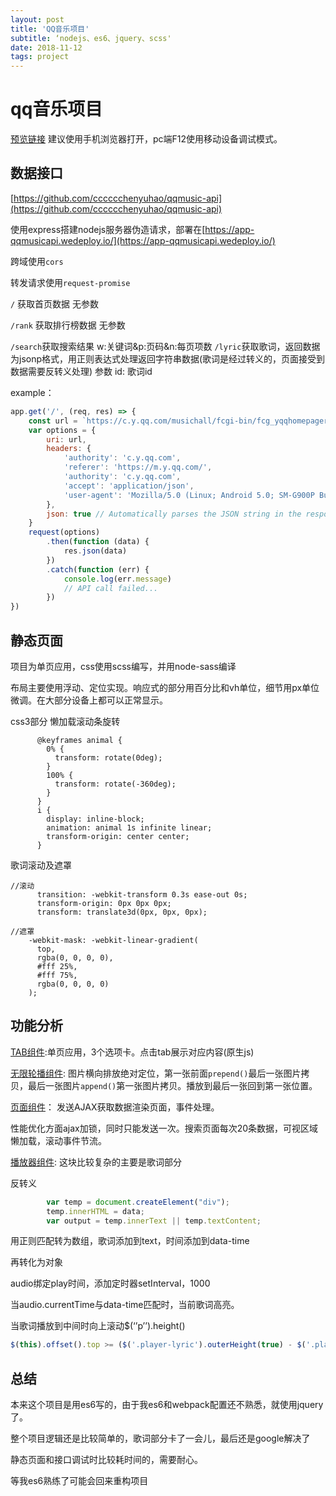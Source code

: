 ```yaml
---
layout: post
title: 'QQ音乐项目'
subtitle: ‘nodejs、es6、jquery、scss'
date: 2018-11-12
tags: project
---
```






# qq音乐项目

[预览链接](https://chenyuhao.top/qqmusic/) 建议使用手机浏览器打开，pc端F12使用移动设备调试模式。

## 数据接口
[https://github.com/cccccchenyuhao/qqmusic-api](https://github.com/cccccchenyuhao/qqmusic-api)

使用express搭建nodejs服务器伪造请求，部署在[https://app-qqmusicapi.wedeploy.io/](https://app-qqmusicapi.wedeploy.io/)

跨域使用`cors`

转发请求使用`request-promise`

`/` 获取首页数据 无参数

`/rank` 获取排行榜数据 无参数

`/search`获取搜索结果  w:关键词&p:页码&n:每页项数
`/lyric`获取歌词，返回数据为jsonp格式，用正则表达式处理返回字符串数据(歌词是经过转义的，页面接受到数据需要反转义处理)  参数 id: 歌词id


example：

```javascript
app.get('/', (req, res) => {
    const url = `https://c.y.qq.com/musichall/fcgi-bin/fcg_yqqhomepagerecommend.fcg?g_tk=5381&uin=0&format=json&inCharset=utf-8&outCharset=utf-8&notice=0&platform=h5&needNewCode=1&_=${+new Date()}`
    var options = {
        uri: url,
        headers: {
            'authority': 'c.y.qq.com',
            'referer': 'https://m.y.qq.com/',
            'authority': 'c.y.qq.com',
            'accept': 'application/json',
            'user-agent': 'Mozilla/5.0 (Linux; Android 5.0; SM-G900P Build/LRX21T) AppleWebKit/537.36 (KHTML, like Gecko) Chrome/70.0.3538.77 Mobile Safari/537.36'
        },
        json: true // Automatically parses the JSON string in the response
    }
    request(options)
        .then(function (data) {
            res.json(data)
        })
        .catch(function (err) {
            console.log(err.message)
            // API call failed...
        })
})
```



## 静态页面

项目为单页应用，css使用scss编写，并用node-sass编译

布局主要使用浮动、定位实现。响应式的部分用百分比和vh单位，细节用px单位微调。在大部分设备上都可以正常显示。

css3部分
懒加载滚动条旋转
```
      @keyframes animal {
        0% {
          transform: rotate(0deg);
        }
        100% {
          transform: rotate(-360deg);
        }
      }
      i {
        display: inline-block;
        animation: animal 1s infinite linear;
        transform-origin: center center;
      }
```

歌词滚动及遮罩
```
//滚动
      transition: -webkit-transform 0.3s ease-out 0s;
      transform-origin: 0px 0px 0px;
      transform: translate3d(0px, 0px, 0px);

//遮罩
    -webkit-mask: -webkit-linear-gradient(
      top,
      rgba(0, 0, 0, 0),
      #fff 25%,
      #fff 75%,
      rgba(0, 0, 0, 0)
    );

```

## 功能分析
[TAB组件](https://github.com/cccccchenyuhao/qqmusic/blob/master/scripts/tab.js):单页应用，3个选项卡。点击tab展示对应内容(原生js)

[无限轮播组件](https://github.com/cccccchenyuhao/qqmusic/blob/master/scripts/carousel.js): 图片横向排放绝对定位，第一张前面`prepend()`最后一张图片拷贝，最后一张图片`append()`第一张图片拷贝。播放到最后一张回到第一张位置。

[页面组件](https://github.com/cccccchenyuhao/qqmusic/blob/master/scripts/app.js)： 发送AJAX获取数据渲染页面，事件处理。

性能优化方面ajax加锁，同时只能发送一次。搜索页面每次20条数据，可视区域懒加载，滚动事件节流。

[播放器组件](https://github.com/cccccchenyuhao/qqmusic/blob/master/scripts/player.js): 这块比较复杂的主要是歌词部分

反转义

```javascript
        var temp = document.createElement("div");
        temp.innerHTML = data;
        var output = temp.innerText || temp.textContent;
```

用正则匹配转为数组，歌词添加到text，时间添加到data-time

再转化为对象

audio绑定play时间，添加定时器setInterval，1000

当audio.currentTime与data-time匹配时，当前歌词高亮。

当歌词播放到中间时向上滚动$(‘’p’’).height()

```javascript
$(this).offset().top >= ($('.player-lyric').outerHeight(true) - $('.player-lyric').innerHeight() + $('.player-lyric').height())/2
```

## 总结

本来这个项目是用es6写的，由于我es6和webpack配置还不熟悉，就使用jquery了。

整个项目逻辑还是比较简单的，歌词部分卡了一会儿，最后还是google解决了

静态页面和接口调试时比较耗时间的，需要耐心。

等我es6熟练了可能会回来重构项目


